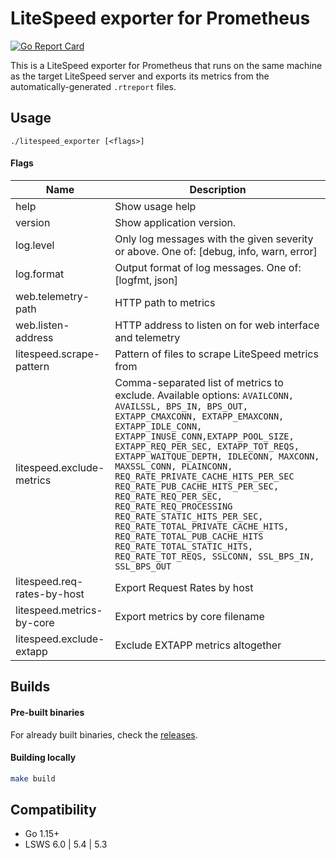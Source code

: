# LiteSpeed exporter for Prometheus
[![Go Report Card](https://goreportcard.com/badge/github.com/hostinger/litespeed_exporter)](https://goreportcard.com/report/github.com/hostinger/litespeed_exporter)

This is a LiteSpeed exporter for Prometheus that runs on the same machine as
the target LiteSpeed server and exports its metrics from the automatically-generated `.rtreport` files.

## Usage
```
./litespeed_exporter [<flags>]
```

#### Flags
Name                        | Description
----------------------------|-----------------
help                        | Show usage help
version                     | Show application version.
log.level                   | Only log messages with the given severity or above. One of: [debug, info, warn, error]
log.format                  | Output format of log messages. One of: [logfmt, json]
web.telemetry-path          | HTTP path to metrics
web.listen-address          | HTTP address to listen on for web interface and telemetry
litespeed.scrape-pattern    | Pattern of files to scrape LiteSpeed metrics from
litespeed.exclude-metrics   | Comma-separated list of metrics to exclude. Available options: `AVAILCONN, AVAILSSL, BPS_IN, BPS_OUT, EXTAPP_CMAXCONN, EXTAPP_EMAXCONN, EXTAPP_IDLE_CONN, EXTAPP_INUSE_CONN,EXTAPP_POOL_SIZE, EXTAPP_REQ_PER_SEC, EXTAPP_TOT_REQS, EXTAPP_WAITQUE_DEPTH, IDLECONN, MAXCONN, MAXSSL_CONN, PLAINCONN, REQ_RATE_PRIVATE_CACHE_HITS_PER_SEC REQ_RATE_PUB_CACHE_HITS_PER_SEC, REQ_RATE_REQ_PER_SEC, REQ_RATE_REQ_PROCESSING REQ_RATE_STATIC_HITS_PER_SEC, REQ_RATE_TOTAL_PRIVATE_CACHE_HITS, REQ_RATE_TOTAL_PUB_CACHE_HITS REQ_RATE_TOTAL_STATIC_HITS, REQ_RATE_TOT_REQS, SSLCONN, SSL_BPS_IN, SSL_BPS_OUT`
litespeed.req-rates-by-host | Export Request Rates by host
litespeed.metrics-by-core   | Export metrics by core filename
litespeed.exclude-extapp    | Exclude EXTAPP metrics altogether

## Builds

#### Pre-built binaries
For already built binaries, check the [releases](https://www.github.com/hostinger/litespeed_exporter/releases).

#### Building locally
```sh
make build
```

## Compatibility
 - Go 1.15+
 - LSWS 6.0 | 5.4 | 5.3
